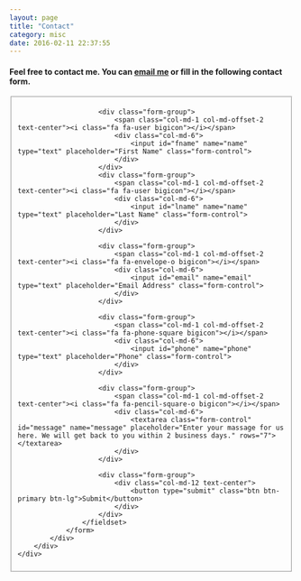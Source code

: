 ```yaml
---
layout: page
title: "Contact"
category: misc
date: 2016-02-11 22:37:55
---
```


<h4>Feel free to contact me. You can <a href=http://127.0.0.1:4000/pyscopus/>email me</a> or fill in the following contact form.</h4>

<div>
    <div class="row">
        <div class="col-md-8">
            <div class="well well-sm">
                <form class="form-horizontal" action="https://getsimpleform.com/messages?form_api_token=12275cee24b0279d0b0929f793ae8865" method="post">
                    <fieldset>

                        <div class="form-group">
                            <span class="col-md-1 col-md-offset-2 text-center"><i class="fa fa-user bigicon"></i></span>
                            <div class="col-md-6">
                                <input id="fname" name="name" type="text" placeholder="First Name" class="form-control">
                            </div>
                        </div>
                        <div class="form-group">
                            <span class="col-md-1 col-md-offset-2 text-center"><i class="fa fa-user bigicon"></i></span>
                            <div class="col-md-6">
                                <input id="lname" name="name" type="text" placeholder="Last Name" class="form-control">
                            </div>
                        </div>

                        <div class="form-group">
                            <span class="col-md-1 col-md-offset-2 text-center"><i class="fa fa-envelope-o bigicon"></i></span>
                            <div class="col-md-6">
                                <input id="email" name="email" type="text" placeholder="Email Address" class="form-control">
                            </div>
                        </div>

                        <div class="form-group">
                            <span class="col-md-1 col-md-offset-2 text-center"><i class="fa fa-phone-square bigicon"></i></span>
                            <div class="col-md-6">
                                <input id="phone" name="phone" type="text" placeholder="Phone" class="form-control">
                            </div>
                        </div>

                        <div class="form-group">
                            <span class="col-md-1 col-md-offset-2 text-center"><i class="fa fa-pencil-square-o bigicon"></i></span>
                            <div class="col-md-6">
                                <textarea class="form-control" id="message" name="message" placeholder="Enter your massage for us here. We will get back to you within 2 business days." rows="7"></textarea>
                            </div>
                        </div>

                        <div class="form-group">
                            <div class="col-md-12 text-center">
                                <button type="submit" class="btn btn-primary btn-lg">Submit</button>
                            </div>
                        </div>
                    </fieldset>
                </form>
            </div>
        </div>
    </div>
</div>
